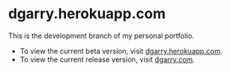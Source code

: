 # dgarry.herokuapp.com

This is the development branch of my personal portfolio.

* To view the current beta version, visit <a href="http://dgarry.herokuapp.com/">dgarry.herokuapp.com</a>.
* To view the current release version, visit <a href="http://dgarry.com/">dgarry.com</a>.
